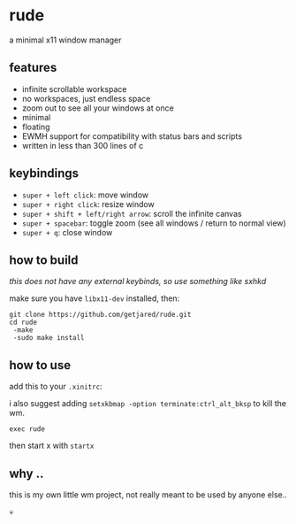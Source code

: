 # rude

a minimal x11 window manager

## features

- infinite scrollable workspace
- no workspaces, just endless space
- zoom out to see all your windows at once
- minimal
- floating
- EWMH support for compatibility with status bars and scripts
- written in less than 300 lines of c

## keybindings

- `super + left click`: move window
- `super + right click`: resize window
- `super + shift + left/right arrow`: scroll the infinite canvas
- `super + spacebar`: toggle zoom (see all windows / return to normal view)
- `super + q`: close window

## how to build

*this does not have any external keybinds, so use something like sxhkd*

make sure you have `libx11-dev` installed, then:

```
git clone https://github.com/getjared/rude.git
cd rude
 -make
 -sudo make install
```

## how to use

add this to your `.xinitrc`:

i also suggest adding ```setxkbmap -option terminate:ctrl_alt_bksp``` to kill the wm.

```
exec rude
```

then start x with `startx`

## why ..

this is my own little wm project, not really meant to be used by anyone else..

💀
